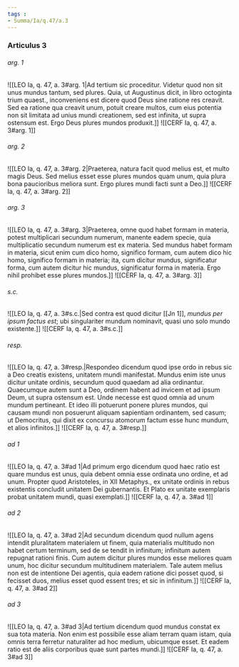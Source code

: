 ```yaml
---
tags : 
- Summa/Ia/q.47/a.3
---
```


### Articulus 3

###### arg. 1
![[LEO Ia, q. 47, a. 3#arg. 1|Ad tertium sic proceditur. Videtur quod non sit unus mundus tantum, sed plures. Quia, ut Augustinus dicit, in libro octoginta trium quaest., inconveniens est dicere quod Deus sine ratione res creavit. Sed ea ratione qua creavit unum, potuit creare multos, cum eius potentia non sit limitata ad unius mundi creationem, sed est infinita, ut supra ostensum est. Ergo Deus plures mundos produxit.]]
![[CERF Ia, q. 47, a. 3#arg. 1]]

###### arg. 2
![[LEO Ia, q. 47, a. 3#arg. 2|Praeterea, natura facit quod melius est, et multo magis Deus. Sed melius esset esse plures mundos quam unum, quia plura bona paucioribus meliora sunt. Ergo plures mundi facti sunt a Deo.]]
![[CERF Ia, q. 47, a. 3#arg. 2]]

###### arg. 3
![[LEO Ia, q. 47, a. 3#arg. 3|Praeterea, omne quod habet formam in materia, potest multiplicari secundum numerum, manente eadem specie, quia multiplicatio secundum numerum est ex materia. Sed mundus habet formam in materia, sicut enim cum dico homo, significo formam, cum autem dico hic homo, significo formam in materia; ita, cum dicitur mundus, significatur forma, cum autem dicitur hic mundus, significatur forma in materia. Ergo nihil prohibet esse plures mundos.]]
![[CERF Ia, q. 47, a. 3#arg. 3]]

###### s.c.
![[LEO Ia, q. 47, a. 3#s.c.|Sed contra est quod dicitur [[Jn 1]], *mundus per ipsum factus est*; ubi singulariter mundum nominavit, quasi uno solo mundo existente.]]
![[CERF Ia, q. 47, a. 3#s.c.]]

###### resp.
![[LEO Ia, q. 47, a. 3#resp.|Respondeo dicendum quod ipse ordo in rebus sic a Deo creatis existens, unitatem mundi manifestat. Mundus enim iste unus dicitur unitate ordinis, secundum quod quaedam ad alia ordinantur. Quaecumque autem sunt a Deo, ordinem habent ad invicem et ad ipsum Deum, ut supra ostensum est. Unde necesse est quod omnia ad unum mundum pertineant. Et ideo illi potuerunt ponere plures mundos, qui causam mundi non posuerunt aliquam sapientiam ordinantem, sed casum; ut Democritus, qui dixit ex concursu atomorum factum esse hunc mundum, et alios infinitos.]]
![[CERF Ia, q. 47, a. 3#resp.]]

###### ad 1
![[LEO Ia, q. 47, a. 3#ad 1|Ad primum ergo dicendum quod haec ratio est quare mundus est unus, quia debent omnia esse ordinata uno ordine, et ad unum. Propter quod Aristoteles, in XII Metaphys., ex unitate ordinis in rebus existentis concludit unitatem Dei gubernantis. Et Plato ex unitate exemplaris probat unitatem mundi, quasi exemplati.]]
![[CERF Ia, q. 47, a. 3#ad 1]]

###### ad 2
![[LEO Ia, q. 47, a. 3#ad 2|Ad secundum dicendum quod nullum agens intendit pluralitatem materialem ut finem, quia materialis multitudo non habet certum terminum, sed de se tendit in infinitum; infinitum autem repugnat rationi finis. Cum autem dicitur plures mundos esse meliores quam unum, hoc dicitur secundum multitudinem materialem. Tale autem melius non est de intentione Dei agentis, quia eadem ratione dici posset quod, si fecisset duos, melius esset quod essent tres; et sic in infinitum.]]
![[CERF Ia, q. 47, a. 3#ad 2]]

###### ad 3
![[LEO Ia, q. 47, a. 3#ad 3|Ad tertium dicendum quod mundus constat ex sua tota materia. Non enim est possibile esse aliam terram quam istam, quia omnis terra ferretur naturaliter ad hoc medium, ubicumque esset. Et eadem ratio est de aliis corporibus quae sunt partes mundi.]]
![[CERF Ia, q. 47, a. 3#ad 3]]

